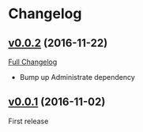 # Changelog

## [v0.0.2](https://github.com/z-productions/administrate-field-date_picker/tree/v0.0.2) (2016-11-22)
[Full Changelog](https://github.com/z-productions/administrate-field-date_picker/compare/v0.0.1...v0.0.2)

* Bump up Administrate dependency

## [v0.0.1](https://github.com/z-productions/administrate-field-date_picker/tree/v0.0.1) (2016-11-02)
First release
